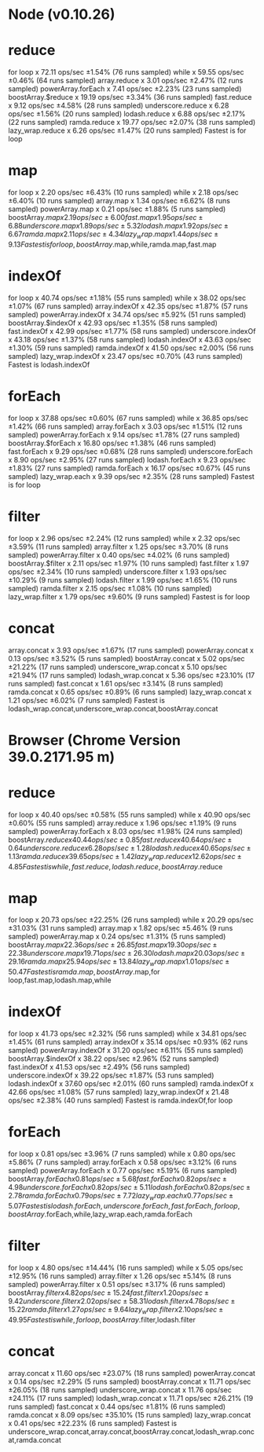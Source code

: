 # Node (v0.10.26)

# reduce
for loop x 72.11 ops/sec ±1.54% (76 runs sampled)
while x 59.55 ops/sec ±0.46% (64 runs sampled)
array.reduce x 3.01 ops/sec ±2.47% (12 runs sampled)
powerArray.forEach x 7.41 ops/sec ±2.23% (23 runs sampled)
boostArray.$reduce x 19.19 ops/sec ±3.34% (36 runs sampled)
fast.reduce x 9.12 ops/sec ±4.58% (28 runs sampled)
underscore.reduce x 6.28 ops/sec ±1.56% (20 runs sampled)
lodash.reduce x 6.88 ops/sec ±2.17% (22 runs sampled)
ramda.reduce x 19.77 ops/sec ±2.07% (38 runs sampled)
lazy_wrap.reduce x 6.26 ops/sec ±1.47% (20 runs sampled)
Fastest is for loop

# map
for loop x 2.20 ops/sec ±6.43% (10 runs sampled)
while x 2.18 ops/sec ±6.40% (10 runs sampled)
array.map x 1.34 ops/sec ±6.62% (8 runs sampled)
powerArray.map x 0.21 ops/sec ±1.88% (5 runs sampled)
boostArray.$map x 2.19 ops/sec ±6.00% (10 runs sampled)
fast.map x 1.95 ops/sec ±6.88% (9 runs sampled)
underscore.map x 1.89 ops/sec ±5.32% (9 runs sampled)
lodash.map x 1.92 ops/sec ±6.67% (9 runs sampled)
ramda.map x 2.11 ops/sec ±4.34% (10 runs sampled)
lazy_wrap.map x 1.44 ops/sec ±9.13% (8 runs sampled)
Fastest is for loop,boostArray.$map,while,ramda.map,fast.map

# indexOf
for loop x 40.74 ops/sec ±1.18% (55 runs sampled)
while x 38.02 ops/sec ±1.07% (67 runs sampled)
array.indexOf x 42.35 ops/sec ±1.87% (57 runs sampled)
powerArray.indexOf x 34.74 ops/sec ±5.92% (51 runs sampled)
boostArray.$indexOf x 42.93 ops/sec ±1.35% (58 runs sampled)
fast.indexOf x 42.99 ops/sec ±1.77% (58 runs sampled)
underscore.indexOf x 43.18 ops/sec ±1.37% (58 runs sampled)
lodash.indexOf x 43.63 ops/sec ±1.30% (59 runs sampled)
ramda.indexOf x 41.50 ops/sec ±2.00% (56 runs sampled)
lazy_wrap.indexOf x 23.47 ops/sec ±0.70% (43 runs sampled)
Fastest is lodash.indexOf

# forEach
for loop x 37.88 ops/sec ±0.60% (67 runs sampled)
while x 36.85 ops/sec ±1.42% (66 runs sampled)
array.forEach x 3.03 ops/sec ±1.51% (12 runs sampled)
powerArray.forEach x 9.14 ops/sec ±1.78% (27 runs sampled)
boostArray.$forEach x 16.80 ops/sec ±1.38% (46 runs sampled)
fast.forEach x 9.29 ops/sec ±0.68% (28 runs sampled)
underscore.forEach x 8.90 ops/sec ±2.95% (27 runs sampled)
lodash.forEach x 9.23 ops/sec ±1.83% (27 runs sampled)
ramda.forEach x 16.17 ops/sec ±0.67% (45 runs sampled)
lazy_wrap.each x 9.39 ops/sec ±2.35% (28 runs sampled)
Fastest is for loop

# filter
for loop x 2.96 ops/sec ±2.24% (12 runs sampled)
while x 2.32 ops/sec ±3.59% (11 runs sampled)
array.filter x 1.25 ops/sec ±3.70% (8 runs sampled)
powerArray.filter x 0.40 ops/sec ±4.02% (6 runs sampled)
boostArray.$filter x 2.11 ops/sec ±1.97% (10 runs sampled)
fast.filter x 1.97 ops/sec ±2.34% (10 runs sampled)
underscore.filter x 1.93 ops/sec ±10.29% (9 runs sampled)
lodash.filter x 1.99 ops/sec ±1.65% (10 runs sampled)
ramda.filter x 2.15 ops/sec ±1.08% (10 runs sampled)
lazy_wrap.filter x 1.79 ops/sec ±9.60% (9 runs sampled)
Fastest is for loop

# concat
array.concat x 3.93 ops/sec ±1.67% (17 runs sampled)
powerArray.concat x 0.13 ops/sec ±3.52% (5 runs sampled)
boostArray.concat x 5.02 ops/sec ±21.22% (17 runs sampled)
underscore_wrap.concat x 5.10 ops/sec ±21.94% (17 runs sampled)
lodash_wrap.concat x 5.36 ops/sec ±23.10% (17 runs sampled)
fast.concat x 1.61 ops/sec ±3.14% (8 runs sampled)
ramda.concat x 0.65 ops/sec ±0.89% (6 runs sampled)
lazy_wrap.concat x 1.21 ops/sec ±6.02% (7 runs sampled)
Fastest is lodash_wrap.concat,underscore_wrap.concat,boostArray.concat

# Browser (Chrome Version 39.0.2171.95 m)

# reduce
for loop x 40.40 ops/sec ±0.58% (55 runs sampled)
while x 40.90 ops/sec ±0.60% (55 runs sampled)
array.reduce x 1.96 ops/sec ±1.19% (9 runs sampled)
powerArray.forEach x 8.03 ops/sec ±1.98% (24 runs sampled)
boostArray.$reduce x 40.44 ops/sec ±0.85% (55 runs sampled)
fast.reduce x 40.64 ops/sec ±0.64% (55 runs sampled)
underscore.reduce x 6.28 ops/sec ±1.28% (20 runs sampled)
lodash.reduce x 40.65 ops/sec ±1.13% (55 runs sampled)
ramda.reduce x 39.65 ops/sec ±1.42% (54 runs sampled)
lazy_wrap.reduce x 12.62 ops/sec ±4.85% (36 runs sampled)
Fastest is while,fast.reduce,lodash.reduce,boostArray.$reduce

# map
for loop x 20.73 ops/sec ±22.25% (26 runs sampled)
while x 20.29 ops/sec ±31.03% (31 runs sampled)
array.map x 1.82 ops/sec ±5.46% (9 runs sampled)
powerArray.map x 0.24 ops/sec ±1.31% (5 runs sampled)
boostArray.$map x 22.36 ops/sec ±26.85% (32 runs sampled)
fast.map x 19.30 ops/sec ±22.38% (26 runs sampled)
underscore.map x 19.71 ops/sec ±26.30% (29 runs sampled)
lodash.map x 20.03 ops/sec ±29.16% (31 runs sampled)
ramda.map x 25.94 ops/sec ±13.84% (34 runs sampled)
lazy_wrap.map x 1.01 ops/sec ±50.47% (6 runs sampled)
Fastest is ramda.map,boostArray.$map,for loop,fast.map,lodash.map,while

# indexOf
for loop x 41.73 ops/sec ±2.32% (56 runs sampled)
while x 34.81 ops/sec ±1.45% (61 runs sampled)
array.indexOf x 35.14 ops/sec ±0.93% (62 runs sampled)
powerArray.indexOf x 31.20 ops/sec ±6.11% (55 runs sampled)
boostArray.$indexOf x 38.22 ops/sec ±2.96% (52 runs sampled)
fast.indexOf x 41.53 ops/sec ±2.49% (56 runs sampled)
underscore.indexOf x 39.22 ops/sec ±1.87% (53 runs sampled)
lodash.indexOf x 37.60 ops/sec ±2.01% (60 runs sampled)
ramda.indexOf x 42.66 ops/sec ±1.08% (57 runs sampled)
lazy_wrap.indexOf x 21.48 ops/sec ±2.38% (40 runs sampled)
Fastest is ramda.indexOf,for loop

# forEach
for loop x 0.81 ops/sec ±3.96% (7 runs sampled)
while x 0.80 ops/sec ±5.86% (7 runs sampled)
array.forEach x 0.58 ops/sec ±3.12% (6 runs sampled)
powerArray.forEach x 0.77 ops/sec ±5.19% (6 runs sampled)
boostArray.$forEach x 0.81 ops/sec ±5.68% (7 runs sampled)
fast.forEach x 0.82 ops/sec ±4.98% (7 runs sampled)
underscore.forEach x 0.82 ops/sec ±5.11% (7 runs sampled)
lodash.forEach x 0.82 ops/sec ±2.78% (7 runs sampled)
ramda.forEach x 0.79 ops/sec ±7.72% (6 runs sampled)
lazy_wrap.each x 0.77 ops/sec ±5.07% (6 runs sampled)
Fastest is lodash.forEach,underscore.forEach,fast.forEach,for loop,boostArray.$forEach,while,lazy_wrap.each,ramda.forEach

# filter
for loop x 4.80 ops/sec ±14.44% (16 runs sampled)
while x 5.05 ops/sec ±12.95% (16 runs sampled)
array.filter x 1.26 ops/sec ±5.14% (8 runs sampled)
powerArray.filter x 0.51 ops/sec ±3.17% (6 runs sampled)
boostArray.$filter x 4.82 ops/sec ±15.24% (16 runs sampled)
fast.filter x 1.20 ops/sec ±9.42% (8 runs sampled)
underscore.filter x 2.02 ops/sec ±58.31% (9 runs sampled)
lodash.filter x 4.78 ops/sec ±15.22% (16 runs sampled)
ramda.filter x 1.27 ops/sec ±9.64% (8 runs sampled)
lazy_wrap.filter x 2.10 ops/sec ±49.95% (8 runs sampled)
Fastest is while,for loop,boostArray.$filter,lodash.filter

# concat
array.concat x 11.60 ops/sec ±23.07% (18 runs sampled)
powerArray.concat x 0.14 ops/sec ±2.29% (5 runs sampled)
boostArray.concat x 11.71 ops/sec ±26.05% (18 runs sampled)
underscore_wrap.concat x 11.76 ops/sec ±24.11% (17 runs sampled)
lodash_wrap.concat x 11.71 ops/sec ±26.21% (19 runs sampled)
fast.concat x 0.44 ops/sec ±1.81% (6 runs sampled)
ramda.concat x 8.09 ops/sec ±35.10% (15 runs sampled)
lazy_wrap.concat x 0.41 ops/sec ±22.23% (6 runs sampled)
Fastest is underscore_wrap.concat,array.concat,boostArray.concat,lodash_wrap.concat,ramda.concat
